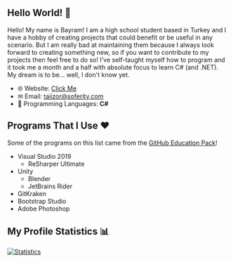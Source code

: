 ## Hello World! 👋

Hello! My name is Bayram! I am a high school student based in Turkey and I have a hobby of creating projects that could benefit or be useful in any scenario. But I am really bad at maintaining them because I always look forward to creating something new, so if you want to contribute to my projects then feel free to do so! I've self-taught myself how to program and it took me a month and a half with absolute focus to learn C# (and .NET). My dream is to be... well, I don't know yet.

* 🌐 Website: [Click Me](https://www.taiizor.com)
* ✉ Email: taiizor@soferity.com
* 📜 Programming Languages: **C#**

## Programs That I Use ❤

Some of the programs on this list came from the [GitHub Education Pack](https://education.github.com)!

* Visual Studio 2019
  * ReSharper Ultimate
* Unity
  * Blender
  * JetBrains Rider
* GitKraken
* Bootstrap Studio
* Adobe Photoshop

## My Profile Statistics 📊

[![Statistics](https://github-readme-stats.vercel.app/api?username=Taiizor&show_icons=true&theme=cobalt&hide=issues)](https://github.com/Taiizor)
